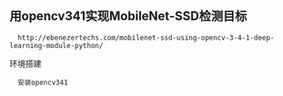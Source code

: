 
## 用opencv341实现MobileNet-SSD检测目标

      http://ebenezertechs.com/mobilenet-ssd-using-opencv-3-4-1-deep-learning-module-python/

环境搭建

      安装opencv341


